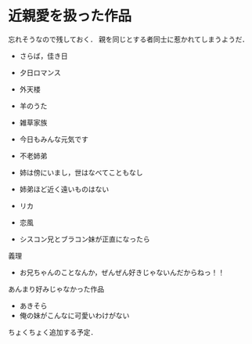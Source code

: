 近親愛を扱った作品
===================


忘れそうなので残しておく．
親を同じとする者同士に惹かれてしまうようだ．

- さらば，佳き日
- 夕日ロマンス
- 外天楼
- 羊のうた
- 雑草家族
- 今日もみんな元気です
- 不老姉弟
- 姉は傍にいまし，世はなべてこともなし
- 姉弟ほど近く遠いものはない
- リカ

- 恋風
- シスコン兄とブラコン妹が正直になったら

義理

- お兄ちゃんのことなんか，ぜんぜん好きじゃないんだからねっ！！

あんまり好みじゃなかった作品

- あきそら
- 俺の妹がこんなに可愛いわけがない

ちょくちょく追加する予定．
